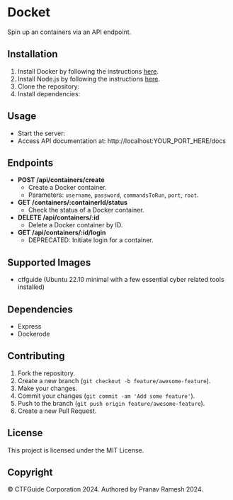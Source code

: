 # Docket

Spin up an containers via an API endpoint.

## Installation
1. Install Docker by following the instructions [here](https://docs.docker.com/get-docker/).
2. Install Node.js by following the instructions [here](https://nodejs.org/en/download/).
3. Clone the repository:
4. Install dependencies:

## Usage
- Start the server:
- Access API documentation at: http://localhost:YOUR_PORT_HERE/docs

## Endpoints
- **POST /api/containers/create**
  - Create a Docker container.
  - Parameters: `username`, `password`, `commandsToRun`, `port`, `root`.
- **GET /containers/:containerId/status**
  - Check the status of a Docker container.
- **DELETE /api/containers/:id**
  - Delete a Docker container by ID.
- **GET /api/containers/:id/login**
  - DEPRECATED: Initiate login for a container.

## Supported Images
- ctfguide (Ubuntu 22.10 minimal with a few essential cyber related tools installed)

## Dependencies
- Express
- Dockerode

## Contributing
1. Fork the repository.
2. Create a new branch (`git checkout -b feature/awesome-feature`).
3. Make your changes.
4. Commit your changes (`git commit -am 'Add some feature'`).
5. Push to the branch (`git push origin feature/awesome-feature`).
6. Create a new Pull Request.

## License
This project is licensed under the MIT License.

## Copyright
&copy; CTFGuide Corporation 2024.
Authored by Pranav Ramesh 2024.